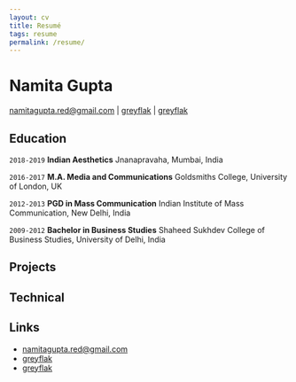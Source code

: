 ```yaml
---
layout: cv
title: Resumé
tags: resume
permalink: /resume/
---
```

# Namita Gupta

<div id="webaddress">
<a href="mailto:namitagupta.red@gmail.com">namitagupta.red@gmail.com</a>
|
<i class="fa fa-twitter"></i> <a href="http://twitter.com/greyflak">greyflak</a>
|
<i class="fa fa-medium"></i> <a href="https://greyflak.medium.com/">greyflak</a>

</div>


## Education

`2018-2019` __Indian Aesthetics__ Jnanapravaha, Mumbai, India

`2016-2017` __M.A. Media and Communications__ Goldsmiths College, University of London, UK

`2012-2013`
   __PGD in Mass Communication__
     Indian Institute of Mass Communication, New Delhi, India

`2009-2012`
    __Bachelor in Business Studies__
    Shaheed Sukhdev College of Business Studies, University of Delhi, India


## Projects





## Technical




## Links




* <i class="fa fa-envelope"></i> <a href="mailto:namitagupta.red@gmail.com"> namitagupta.red@gmail.com </a><br/>
* <i class="fa fa-medium"></i> <a href="http://medium.com/greyflak">  greyflak</a><br/>
* <i class="fa fa-twitter"></i> <a href="http://twitter.com/greyflak"> greyflak</a><br />

<!-- ### Footer

Last updated: May 2013 -->
